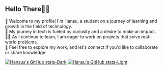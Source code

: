 <!--My Bio-->

### <h2>Hello There👋🏻</h2>

🐸 Welcome to my profile! I'm Hansu, a student on a journey of learning and growth in the field of technology. <br> 
🔎 My journey in tech is fueled by curiosity and a desire to make an impact. <br> 
👨‍💻 As I continue to learn, I am eager to work on projects that solve real-world problems. <br> 
🫰 Feel free to explore my work, and let's connect if you'd like to collaborate or share knowledge! <br> 


<!--Gitub stats-->

[![Hansus's GitHub stats-Dark](https://github-readme-stats.vercel.app/api?username=hansutapak&show_icons=true&theme=dark&title_color=AF52DE)](https://github.com/hansutapak/github-readme-stats)
[![Hansu's GitHub stats-Light](https://github-readme-stats.vercel.app/api?username=hansutapak&show_icons=true&theme=default#gh-light-mode-only)](https://github.com/hansutapak/github-readme-stats#gh-light-mode-only)
  
